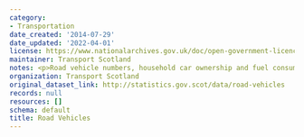 ```yaml
---
category:
- Transportation
date_created: '2014-07-29'
date_updated: '2022-04-01'
license: https://www.nationalarchives.gov.uk/doc/open-government-licence/version/3/
maintainer: Transport Scotland
notes: <p>Road vehicle numbers, household car ownership and fuel consumption</p>
organization: Transport Scotland
original_dataset_link: http://statistics.gov.scot/data/road-vehicles
records: null
resources: []
schema: default
title: Road Vehicles
---
```

